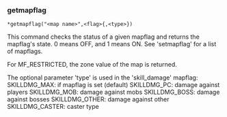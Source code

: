 ### getmapflag
```
*getmapflag("<map name>",<flag>{,<type>})
```

This command checks the status of a given mapflag and returns the mapflag's state.
0 means OFF, and 1 means ON. See 'setmapflag' for a list of mapflags.

For MF_RESTRICTED, the zone value of the map is returned.

The optional parameter 'type' is used in the 'skill_damage' mapflag:
 SKILLDMG_MAX: if mapflag is set (default)
 SKILLDMG_PC: damage against players
 SKILLDMG_MOB: damage against mobs
 SKILLDMG_BOSS: damage against bosses
 SKILLDMG_OTHER: damage against other
 SKILLDMG_CASTER: caster type
